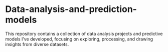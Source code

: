 # Data-analysis-and-prediction-models
This repository contains a collection of data analysis projects and predictive models I’ve developed, focusing on exploring, processing, and drawing insights from diverse datasets.
